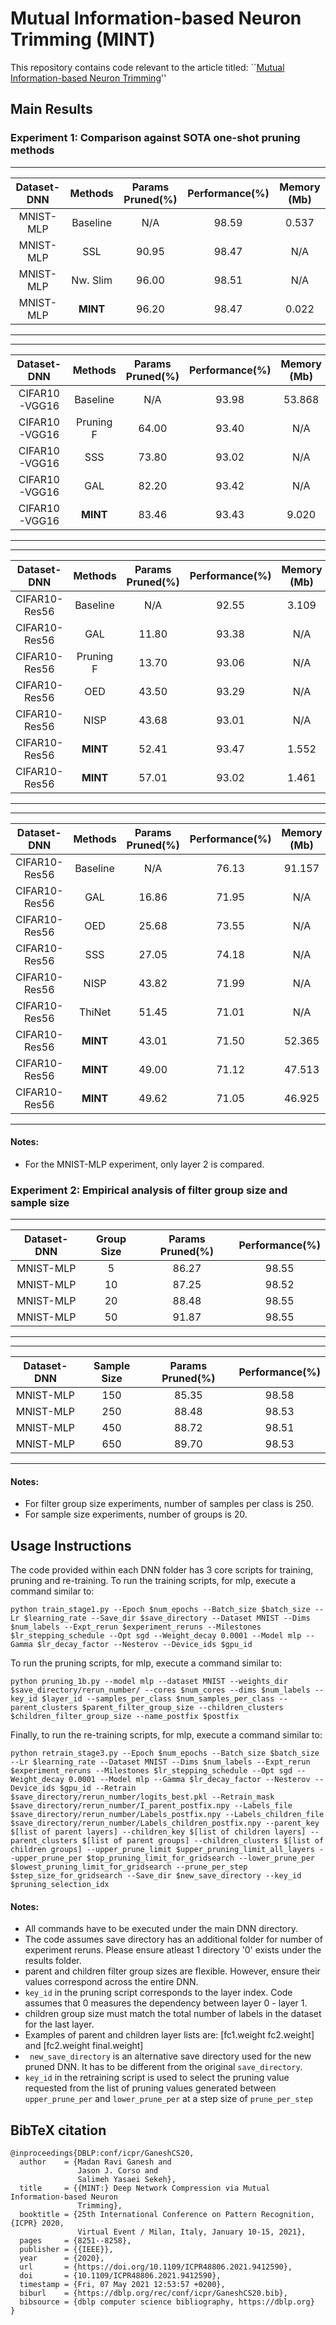 # Mutual Information-based Neuron Trimming (MINT)
This repository contains code relevant to the article titled: ``[Mutual Information-based Neuron Trimming](https://doi.org/10.1109/ICPR48806.2021.9412590)''  


## Main Results

### Experiment 1: Comparison against SOTA one-shot pruning methods
----------------------------------------------------------------------------------------
| Dataset-DNN |  Methods  |   Params Pruned(\%) |    Performance(\%)   |  Memory (Mb)  |
|:-----------:|:---------:|:-------------------:|:--------------------:|:-------------:|
|  MNIST-MLP  |  Baseline |         N/A         |        98.59         |     0.537     |
|  MNIST-MLP  |  SSL      |         90.95       |        98.47         |     N/A       |
|  MNIST-MLP  |  Nw. Slim |         96.00       |        98.51         |     N/A       |
|  MNIST-MLP  |  **MINT** |         96.20       |        98.47         |     0.022     |
----------------------------------------------------------------------------------------

----------------------------------------------------------------------------------------
| Dataset-DNN |  Methods  |   Params Pruned(\%) |    Performance(\%)   |  Memory (Mb)  |
|:-----------:|:---------:|:-------------------:|:--------------------:|:-------------:|
|CIFAR10-VGG16|  Baseline |         N/A         |        93.98         |     53.868    |
|CIFAR10-VGG16|  Pruning F|         64.00       |        93.40         |     N/A       |
|CIFAR10-VGG16|  SSS      |         73.80       |        93.02         |     N/A       |
|CIFAR10-VGG16|  GAL      |         82.20       |        93.42         |     N/A       |
|CIFAR10-VGG16|  **MINT** |         83.46       |        93.43         |     9.020     |
----------------------------------------------------------------------------------------

----------------------------------------------------------------------------------------
| Dataset-DNN |  Methods  |   Params Pruned(\%) |    Performance(\%)   |  Memory (Mb)  |
|:-----------:|:---------:|:-------------------:|:--------------------:|:-------------:|
|CIFAR10-Res56|  Baseline |         N/A         |        92.55         |     3.109     |
|CIFAR10-Res56|  GAL      |         11.80       |        93.38         |     N/A       |
|CIFAR10-Res56|  Pruning F|         13.70       |        93.06         |     N/A       |
|CIFAR10-Res56|  OED      |         43.50       |        93.29         |     N/A       |
|CIFAR10-Res56|  NISP     |         43.68       |        93.01         |     N/A       |
|CIFAR10-Res56|  **MINT** |         52.41       |        93.47         |     1.552     |
|CIFAR10-Res56|  **MINT** |         57.01       |        93.02         |     1.461     |
----------------------------------------------------------------------------------------

----------------------------------------------------------------------------------------
| Dataset-DNN |  Methods  |   Params Pruned(\%) |    Performance(\%)   |  Memory (Mb)  |
|:-----------:|:---------:|:-------------------:|:--------------------:|:-------------:|
|CIFAR10-Res56|  Baseline |         N/A         |        76.13         |     91.157    |
|CIFAR10-Res56|  GAL      |         16.86       |        71.95         |     N/A       |
|CIFAR10-Res56|  OED      |         25.68       |        73.55         |     N/A       |
|CIFAR10-Res56|  SSS      |         27.05       |        74.18         |     N/A       |
|CIFAR10-Res56|  NISP     |         43.82       |        71.99         |     N/A       |
|CIFAR10-Res56|  ThiNet   |         51.45       |        71.01         |     N/A       |
|CIFAR10-Res56|  **MINT** |         43.01       |        71.50         |     52.365    |
|CIFAR10-Res56|  **MINT** |         49.00       |        71.12         |     47.513    |
|CIFAR10-Res56|  **MINT** |         49.62       |        71.05         |     46.925    |
----------------------------------------------------------------------------------------

#### Notes:
- For the MNIST-MLP experiment, only layer 2 is compared.

### Experiment 2: Empirical analysis of filter group size and sample size
---------------------------------------------------------------------------
| Dataset-DNN |  Group Size  |   Params Pruned(\%) |    Performance(\%)   |
|:-----------:|:------------:|:-------------------:|:--------------------:|
|  MNIST-MLP  |      5       |         86.27       |        98.55         |
|  MNIST-MLP  |      10      |         87.25       |        98.52         |
|  MNIST-MLP  |      20      |         88.48       |        98.55         |
|  MNIST-MLP  |      50      |         91.87       |        98.55         |
---------------------------------------------------------------------------

---------------------------------------------------------------------------
| Dataset-DNN |  Sample Size |   Params Pruned(\%) |    Performance(\%)   |
|:-----------:|:------------:|:-------------------:|:--------------------:|
|  MNIST-MLP  |      150     |         85.35       |        98.58         |
|  MNIST-MLP  |      250     |         88.48       |        98.53         |
|  MNIST-MLP  |      450     |         88.72       |        98.51         |
|  MNIST-MLP  |      650     |         89.70       |        98.53         |
---------------------------------------------------------------------------

#### Notes:
- For filter group size experiments, number of samples per class is 250.
- For sample size experiments, number of groups is 20.


## Usage Instructions
The code provided within each DNN folder has 3 core scripts for training, pruning and re-training.
To run the training scripts, for mlp, execute a command similar to:

```
python train_stage1.py --Epoch $num_epochs --Batch_size $batch_size --Lr $learning_rate --Save_dir $save_directory --Dataset MNIST --Dims $num_labels --Expt_rerun $experiment_reruns --Milestones $lr_stepping_schedule --Opt sgd --Weight_decay 0.0001 --Model mlp --Gamma $lr_decay_factor --Nesterov --Device_ids $gpu_id
```

To run the pruning scripts, for mlp, execute a command similar to:

```
python pruning_1b.py --model mlp --dataset MNIST --weights_dir $save_directory/rerun_number/ --cores $num_cores --dims $num_labels --key_id $layer_id --samples_per_class $num_samples_per_class --parent_clusters $parent_filter_group_size --children_clusters $children_filter_group_size --name_postfix $postfix
```

Finally, to run the re-training scripts, for mlp, execute a command similar to:

```
python retrain_stage3.py --Epoch $num_epochs --Batch_size $batch_size --Lr $learning_rate --Dataset MNIST --Dims $num_labels --Expt_rerun $experiment_reruns --Milestones $lr_stepping_schedule --Opt sgd --Weight_decay 0.0001 --Model mlp --Gamma $lr_decay_factor --Nesterov --Device_ids $gpu_id --Retrain $save_directory/rerun_number/logits_best.pkl --Retrain_mask $save_directory/rerun_number/I_parent_postfix.npy --Labels_file $save_directory/rerun_number/Labels_postfix.npy --Labels_children_file $save_directory/rerun_number/Labels_children_postfix.npy --parent_key  $[list of parent layers] --children_key $[list of children layers] --parent_clusters $[list of parent groups] --children_clusters $[list of children groups] --upper_prune_limit $upper_pruning_limit_all_layers --upper_prune_per $top_pruning_limit_for_gridsearch --lower_prune_per $lowest_pruning_limit_for_gridsearch --prune_per_step $step_size_for_gridsearch --Save_dir $new_save_directory --key_id $pruning_selection_idx
```

#### Notes:
- All commands have to be executed under the main DNN directory.
- The code assumes save directory has an additional folder for number of experiment reruns. Please ensure atleast 1 directory '0' exists under the results folder.
- parent and children filter group sizes are flexible. However, ensure their values correspond across the entire DNN.
- ```key_id``` in the pruning script corresponds to the layer index. Code assumes that 0 measures the dependency between layer 0 - layer 1.
- children group size must match the total number of labels in the dataset for the last layer.
- Examples of parent and children layer lists are: [fc1.weight fc2.weight] and [fc2.weight final.weight]
- ``` new_save_directory``` is an alternative save directory used for the new pruned DNN. It has to be different from the original ```save_directory```.
- ```key_id``` in the retraining script is used to select the pruning value requested from the list of pruning values generated between ```upper_prune_per``` and ```lower_prune_per``` at a step size of ```prune_per_step```

## BibTeX citation
```
@inproceedings{DBLP:conf/icpr/GaneshCS20,
  author    = {Madan Ravi Ganesh and
               Jason J. Corso and
               Salimeh Yasaei Sekeh},
  title     = {{MINT:} Deep Network Compression via Mutual Information-based Neuron
               Trimming},
  booktitle = {25th International Conference on Pattern Recognition, {ICPR} 2020,
               Virtual Event / Milan, Italy, January 10-15, 2021},
  pages     = {8251--8258},
  publisher = {{IEEE}},
  year      = {2020},
  url       = {https://doi.org/10.1109/ICPR48806.2021.9412590},
  doi       = {10.1109/ICPR48806.2021.9412590},
  timestamp = {Fri, 07 May 2021 12:53:57 +0200},
  biburl    = {https://dblp.org/rec/conf/icpr/GaneshCS20.bib},
  bibsource = {dblp computer science bibliography, https://dblp.org}
}
```
